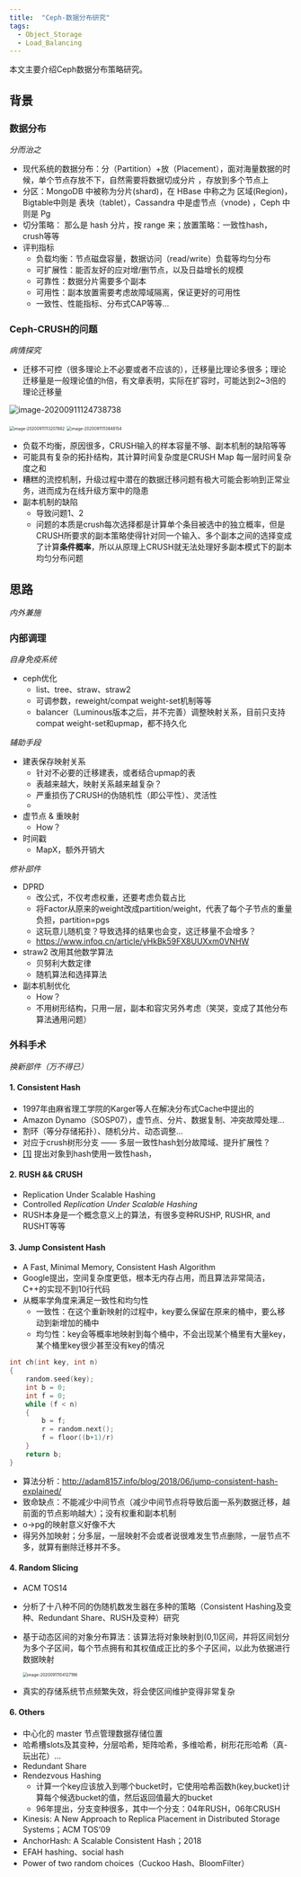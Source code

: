 ```yaml
---
title:  "Ceph-数据分布研究"
tags: 
  - Object_Storage
  - Load_Balancing
---
```


本文主要介绍Ceph数据分布策略研究。

## 背景

### 数据分布

*分而治之*

- 现代系统的数据分布：分（Partition）+放（Placement），面对海量数据的时候，单个节点存放不下，自然需要将数据切成分片 ，存放到多个节点上
- 分区：MongoDB 中被称为分片(shard)，在 HBase 中称之为 区域(Region)，Bigtable中则是 表块（tablet），Cassandra 中是虚节点（vnode) ，Ceph 中则是 Pg
- 切分策略： 那么是 hash 分片，按 range 来；放置策略：一致性hash，crush等等
- 评判指标
  - 负载均衡：节点磁盘容量，数据访问（read/write）负载等均匀分布
  - 可扩展性：能否友好的应对增/删节点，以及日益增长的规模
  - 可靠性：数据分片需要多个副本
  - 可用性：副本放置需要考虑故障域隔离，保证更好的可用性
  - 一致性、性能指标、分布式CAP等等...

### Ceph-CRUSH的问题

*病情探究*

- 迁移不可控（很多理论上不必要或者不应该的），迁移量比理论多很多；理论迁移量是一般理论值的h倍，有文章表明，实际在扩容时，可能达到2~3倍的理论迁移量

![image-20200911124738738](../photos/image-20200911124738738.png)

<img src="../photos/image-20200911113207882.png" alt="image-20200911113207882" style="zoom:50%;" />

<img src="../photos/image-20200911113848154.png" alt="image-20200911113848154" style="zoom:50%;" />

- 负载不均衡，原因很多，CRUSH输入的样本容量不够、副本机制的缺陷等等
- 可能具有复杂的拓扑结构，其计算时间复杂度是CRUSH  Map 每一层时间复杂度之和
- 糟糕的流控机制，升级过程中潜在的数据迁移问题有极大可能会影响到正常业务，进而成为在线升级方案中的隐患
- 副本机制的缺陷
  - 导致问题1、2
  - 问题的本质是crush每次选择都是计算单个条目被选中的独立概率，但是CRUSH所要求的副本策略使得针对同一个输入、多个副本之间的选择变成了计算**条件概率**，所以从原理上CRUSH就无法处理好多副本模式下的副本均匀分布问题

## 思路

*内外兼施*

### 内部调理

*自身免疫系统*

- ceph优化
  - list、tree、straw、straw2
  - 可调参数，reweight/compat weight-set机制等等
  - balancer（Luminous版本之后，并不完善）调整映射关系，目前只支持compat weight-set和upmap，都不持久化

*辅助手段*

- 建表保存映射关系
  - 针对不必要的迁移建表，或者结合upmap的表
  - 表越来越大，映射关系越来越复杂？
  - 严重损伤了CRUSH的伪随机性（即公平性）、灵活性
  - 
- 虚节点 & 重映射
  - How？
- 时间戳
  - MapX，额外开销大

*修补部件*

- DPRD
  - 改公式，不仅考虑权重，还要考虑负载占比
  - 将Factor从原来的weight改成partition/weight，代表了每个子节点的重量负担，partition=pgs
  - 这玩意儿随机变？导致选择的结果也会变，这迁移量不会增多？
  - https://www.infoq.cn/article/yHkBk59FX8UUXxm0VNHW
- straw2 改用其他数学算法
  - 贝努利大数定律
  - 随机算法和选择算法
- 副本机制优化
  - How？
  - 不用树形结构，只用一层，副本和容灾另外考虑（笑哭，变成了其他分布算法通用问题）

### 外科手术

*换新部件（万不得已）*

#### 1.	Consistent Hash

- 1997年由麻省理工学院的Karger等人在解决分布式Cache中提出的
- Amazon Dynamo（SOSP07），虚节点、分片、数据复制、冲突故障处理...
- 割环（等分存储拓扑）、随机分片、动态调整...
- 对应于crush树形分支   ——  多层一致性hash划分故障域、提升扩展性？
- [[1]](https://patentimages.storage.googleapis.com/26/2e/86/31451bc1d4259c/CN105450734A.pdf) 提出对象到hash使用一致性hash，

#### 2.	RUSH && CRUSH

- Replication Under Scalable Hashing
- Controlled *Replication Under Scalable Hashing*
- RUSH本身是一个概念意义上的算法，有很多变种RUSHP, RUSHR, and RUSHT等等

#### 3.	Jump Consistent Hash

- A Fast, Minimal Memory, Consistent Hash Algorithm
- Google提出，空间复杂度更低，根本无内存占用，而且算法非常简洁，C++的实现不到10行代码
- 从概率学角度来满足一致性和均匀性
  - 一致性：在这个重新映射的过程中，key要么保留在原来的桶中，要么移动到新增加的桶中
  - 均匀性：key会等概率地映射到每个桶中，不会出现某个桶里有大量key，某个桶里key很少甚至没有key的情况

```c++
int ch(int key, int n)
{
    random.seed(key);
    int b = 0;
    int f = 0;
    while (f < n)
    {
        b = f;
        r = random.next();
        f = floor((b+1)/r)
    }
    return b;
}
```

- 算法分析：http://adam8157.info/blog/2018/06/jump-consistent-hash-explained/
- 致命缺点：不能减少中间节点（减少中间节点将导致后面一系列数据迁移，越前面的节点影响越大）；没有权重和副本机制
- o->pg的映射意义好像不大
- 得另外加映射；分多层，一层映射不会或者说很难发生节点删除，一层节点不多，就算有删除迁移并不多。

#### 4.	Random Slicing

- ACM TOS14

- 分析了十八种不同的伪随机数发生器在多种的策略（Consistent Hashing及变种、Redundant Share、RUSH及变种）研究

- 基于动态区间的对象分布算法：该算法将对象映射到(0,1)区间，并将区间划分为多个子区间，每个节点拥有和其权值成正比的多个子区间，以此为依据进行数据映射

  <img src="../photos/image-20200911104127196.png" alt="image-20200911104127196" style="zoom:50%;" />

- 真实的存储系统节点频繁失效，将会使区间维护变得非常复杂

#### 6.	Others

- 中心化的 master 节点管理数据存储位置
- 哈希槽slots及其变种，分层哈希，矩阵哈希，多维哈希，树形花形哈希（真-玩出花）...
- Redundant Share
- Rendezvous Hashing
  - 计算一个key应该放入到哪个bucket时，它使用哈希函数h(key,bucket)计算每个候选bucket的值，然后返回值最大的bucket
  - 96年提出，分支变种很多，其中一个分支：04年RUSH，06年CRUSH
- Kinesis: A New Approach to Replica Placement in Distributed Storage Systems；ACM TOS‘09
- AnchorHash: A Scalable Consistent Hash；2018
- EFAH hashing、social hash
- Power of two random choices（Cuckoo Hash、BloomFilter）













